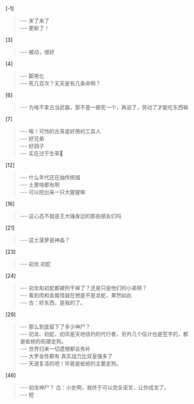 
[-1] 
>--- 来了来了<br>
>--- 更新了！<br>

[3] 
>--- 被动，很好<br>

[4] 
>--- 脚男化<br>
>--- 死几百次？无天是有几条命啊？<br>

[6] 
>--- 为啥不拿古当武器，那不是一砸死一个，再说了，劳动了才能吃东西嘛<br>

[7] 
>--- 唉！可怜的古真是好用的工具人<br>
>--- 好兄弟<br>
>--- 好鸽子<br>
>--- 实在过于生草🌿<br>

[12] 
>--- 什么年代还在抽传统烟<br>
>--- 土里啥都有啊<br>
>--- 可以挖出来一只大猩猩嘛<br>

[16] 
>--- 这心态不就是王大锤身边的那些朋友们吗<br>

[21] 
>--- 这土菠萝是神晶？<br>

[23] 
>--- 初龙 初蛇<br>

[24] 
>--- 初龙和初蛇都被刑干掉了？还是只是他们的小弟啊？<br>
>--- 看到肉和金属怪就在想是不是龙蛇，果然如此<br>
>--- 古：好东西，是我的了。<br>

[29] 
>--- 那么到底留下了多少神尸？<br>
>--- 初龙、初蛇、初凤是天地信约的代行者，另外几个估计也是签字的，都是蚯蚓的死硬走狗。<br>
>--- 世界归来一切遗憾都会弥补<br>
>--- 大罗金性都有 真实战力比双皇强多了<br>
>--- 天道复活的吧！毕竟是蚯蚓的主要走狗。<br>

[46] 
>--- 初龙神尸？
古：小史啊，我终于可以完全诺言，让你成龙了。<br>
>--- 短<br>
